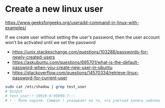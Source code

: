 # Create a new linux user

https://www.geeksforgeeks.org/useradd-command-in-linux-with-examples/

If we create user without setting the user's password,
then  the user account won't be activated until we set the password

- https://unix.stackexchange.com/questions/103288/passwords-for-newly-created-users
- https://askubuntu.com/questions/695701/what-is-the-default-password-when-you-create-new-user-in-ubuntu
- https://stackoverflow.com/questions/14570334/retrieve-linux-password-for-current-user

```bash
sudo cat /etc/shadow | grep test_user
# Output
# test_user:!:19919:0:99999:7:::
# ! - Поле пароля. Символ ! указывает на то, что учетная запись заблокирована. Если бы здесь был зашифрованный пароль, он выглядел бы как длинная строка символов.
```
